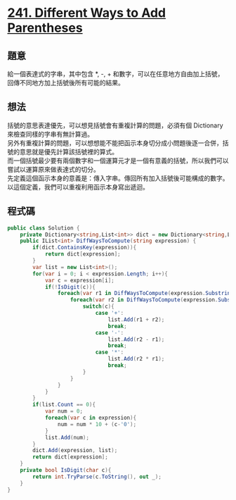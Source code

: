 # [241. Different Ways to Add Parentheses](https://leetcode.com/problems/different-ways-to-add-parentheses/)

## 題意

給一個表達式的字串，其中包含 \*, -, + 和數字，可以在任意地方自由加上括號，回傳不同地方加上括號後所有可能的結果。

## 想法

括號的意思表達優先，可以想見括號會有重複計算的問題，必須有個 Dictionary 來檢查同樣的字串有無計算過。  
另外有重複計算的問題，可以想想能不能把函示本身切分成小問題後逐一合併，括號的意思就是優先計算該括號裡的算式。  
而一個括號最少要有兩個數字和一個運算元才是一個有意義的括號，所以我們可以嘗試以運算原來做表達式的切分。  
先定義這個函示本身的意義是：傳入字串。傳回所有加入括號後可能構成的數字。  
以這個定義，我們可以重複利用函示本身寫出遞迴。

## 程式碼

```csharp
public class Solution {
    private Dictionary<string,List<int>> dict = new Dictionary<string,List<int>>();
    public IList<int> DiffWaysToCompute(string expression) {
        if(dict.ContainsKey(expression)){
            return dict[expression];
        }
        var list = new List<int>();
        for(var i = 0; i < expression.Length; i++){
            var c = expression[i];
            if(!IsDigit(c)){
                foreach(var r1 in DiffWaysToCompute(expression.Substring(i + 1))){
                    foreach(var r2 in DiffWaysToCompute(expression.Substring(0,i))){
                        switch(c){
                            case '+':
                                list.Add(r1 + r2);
                                break;
                            case '-':
                                list.Add(r2 - r1);
                                break;
                            case '*':
                                list.Add(r2 * r1);
                                break;
                        }
                    }
                }
            }
        }
        if(list.Count == 0){
            var num = 0;
            foreach(var c in expression){
                num = num * 10 + (c-'0');
            }
            list.Add(num);
        }
        dict.Add(expression, list);
        return dict[expression];
    }
    private bool IsDigit(char c){
        return int.TryParse(c.ToString(), out _);
    }
}
```
